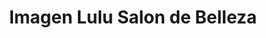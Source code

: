 ---
title: "Imagen Lulu Salon de Belleza"
url: /bogota-d-c/imagen-lulu-salon-de-belleza/
shop: peluquería
---